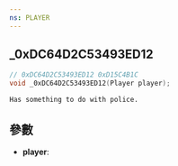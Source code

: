```yaml
---
ns: PLAYER
---
```

## _0xDC64D2C53493ED12

```c
// 0xDC64D2C53493ED12 0xD15C4B1C
void _0xDC64D2C53493ED12(Player player);
```

```
Has something to do with police.  
```

## 參數
* **player**: 

